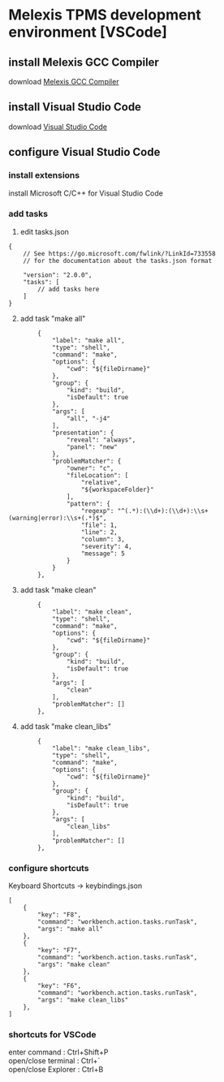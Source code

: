 # Melexis TPMS development environment [VSCode]  
## install Melexis GCC Compiler  
download [Melexis GCC Compiler](https://softdist.melexis.com)
## install Visual Studio Code  
download [Visual Studio Code](https://code.visualstudio.com/Download)
## configure Visual Studio Code  
### install extensions  
install Microsoft C/C++ for Visual Studio Code
### add tasks  
1. edit tasks.json  
```
{
    // See https://go.microsoft.com/fwlink/?LinkId=733558
    // for the documentation about the tasks.json format

    "version": "2.0.0",
    "tasks": [
        // add tasks here
    ]
}
```  
2. add task "make all"  
```
        {
            "label": "make all",
            "type": "shell",
            "command": "make",
            "options": {
                "cwd": "${fileDirname}"
            },
            "group": {
                "kind": "build",
                "isDefault": true
            },
            "args": [
                "all", "-j4"
            ],
            "presentation": {
                "reveal": "always",
                "panel": "new"
            },
            "problemMatcher": {
                "owner": "c",
                "fileLocation": [
                    "relative",
                    "${workspaceFolder}"
                ],
                "pattern": {
                    "regexp": "^(.*):(\\d+):(\\d+):\\s+(warning|error):\\s+(.*)$",
                    "file": 1,
                    "line": 2,
                    "column": 3,
                    "severity": 4,
                    "message": 5
                }
            }
        },
```        
3. add task "make clean"  
```
        {
            "label": "make clean",
            "type": "shell",
            "command": "make",
            "options": {
                "cwd": "${fileDirname}"
            },
            "group": {
                "kind": "build",
                "isDefault": true
            },
            "args": [
                "clean"
            ],
            "problemMatcher": []
        },
```        
4. add task "make clean_libs"  
```
        {
            "label": "make clean_libs",
            "type": "shell",
            "command": "make",
            "options": {
                "cwd": "${fileDirname}"
            },
            "group": {
                "kind": "build",
                "isDefault": true
            },
            "args": [
                "clean_libs"
            ],
            "problemMatcher": []
        },
```        
### configure shortcuts   
Keyboard Shortcuts -> keybindings.json  

```
[
    { 
        "key": "F8", 
        "command": "workbench.action.tasks.runTask",
        "args": "make all"
    },
    { 
        "key": "F7", 
        "command": "workbench.action.tasks.runTask",
        "args": "make clean"
    },
    { 
        "key": "F6", 
        "command": "workbench.action.tasks.runTask",
        "args": "make clean_libs"
    },
]
```  
### shortcuts for VSCode  
enter command : Ctrl+Shift+P   
open/close terminal : Ctrl+`    
open/close Explorer : Ctrl+B

